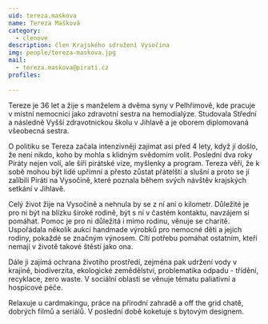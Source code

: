 ```yaml
---
uid: tereza.maskova
name: Tereza Mašková
category:
  - clenove
description: člen Krajského sdružení Vysočina
img: people/tereza-maskova.jpg
mail:
  - tereza.maskova@pirati.cz
profiles:
  
---
```


Tereze je 36 let a žije s manželem a dvěma syny v Pelhřimově, kde pracuje v místní nemocnici jako zdravotní sestra na hemodialýze. Studovala Střední a následně Vyšší zdravotnickou školu v Jihlavě a je oborem diplomovaná všeobecná sestra.

O politiku se Tereza začala intenzivněji zajímat asi před 4 lety, když jí došlo, že není nikdo, koho by mohla s klidným svědomím volit. Poslední dva roky Piráty nejen volí, ale šíří pirátské vize, myšlenky a program. Tereza věří, že k sobě mohou být lidé upřímní a přesto zůstat přátelští a slušní a proto se jí zalíbili Piráti na Vysočině, které poznala během svých návštěv krajských setkání v Jihlavě. 

Celý život žije na Vysočině a nehnula by se z ní ani o kilometr. Důležité je pro ni být na blízku široké rodině, být s ní v častém kontaktu, navzájem si pomáhat. Pomoc je pro ni důležitá i mimo rodinu, věnuje se charitě. Uspořádala několik aukcí handmade výrobků pro nemocné děti a jejich rodiny, pokaždé se značným výnosem. Cítí potřebu pomáhat ostatním, kteří nemají v životě takové štěstí jako ona.  

Dále ji zajímá ochrana životího prostředí, zejména pak udržení vody v krajině, biodiverzita, ekologické zemědělství, problematika odpadu - třídění, recyklace, zero waste. V sociální oblasti se věnuje tématu paliativní a hospicové péče.

Relaxuje u cardmakingu, práce na přírodní zahradě a off the grid chatě, dobrých filmů a seriálů. V poslední době koketuje s bytovým designem. 
